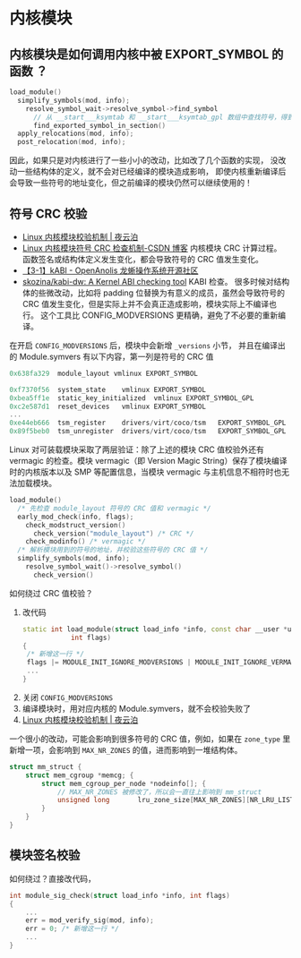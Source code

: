 # 内核模块

## 内核模块是如何调用内核中被 EXPORT_SYMBOL 的函数 ？

```cpp
load_module()
  simplify_symbols(mod, info);
    resolve_symbol_wait->resolve_symbol->find_symbol
      // 从 __start___ksymtab 和 __start___ksymtab_gpl 数组中查找符号，得到地址
      find_exported_symbol_in_section()
  apply_relocations(mod, info);
  post_relocation(mod, info);
```

因此，如果只是对内核进行了一些小小的改动，比如改了几个函数的实现，
没改动一些结构体的定义，就不会对已经编译的模块造成影响，
即使内核重新编译后会导致一些符号的地址变化，但之前编译的模块仍然可以继续使用的！

## 符号 CRC 校验

- [Linux 内核模块校验机制 | 夜云泊](https://lifeislife.cn/posts/linux%E5%86%85%E6%A0%B8%E6%A8%A1%E5%9D%97%E6%A0%A1%E9%AA%8C%E6%9C%BA%E5%88%B6/)
- [Linux 内核模块符号 CRC 检查机制-CSDN 博客](https://blog.csdn.net/linyt/article/details/42559639)
  内核模块 CRC 计算过程。
  函数签名或结构体定义发生变化，都会导致符号的 CRC 值发生变化。
- [【3-1】kABI - OpenAnolis 龙蜥操作系统开源社区](https://openanolis.cn/sig/Cloud-Kernel/doc/772144270149378762)
- [skozina/kabi-dw: A Kernel ABI checking tool](https://github.com/skozina/kabi-dw)
  KABI 检查。
  很多时候对结构体的些微改动，比如将 padding 位替换为有意义的成员，虽然会导致符号的 CRC 值发生变化，但是实际上并不会真正造成影响，模块实际上不编译也行。
  这个工具比 CONFIG_MODVERSIONS 更精确，避免了不必要的重新编译。

在开启 `CONFIG_MODVERSIONS` 后，模块中会新增 `_versions` 小节，
并且在编译出的 Module.symvers 有以下内容，第一列是符号的 CRC 值

```c
0x638fa329	module_layout vmlinux EXPORT_SYMBOL

0xf7370f56	system_state	vmlinux	EXPORT_SYMBOL
0xbea5ff1e	static_key_initialized	vmlinux	EXPORT_SYMBOL_GPL
0xc2e587d1	reset_devices	vmlinux	EXPORT_SYMBOL
...
0xe44eb666	tsm_register	drivers/virt/coco/tsm	EXPORT_SYMBOL_GPL
0x89f5beb0	tsm_unregister	drivers/virt/coco/tsm	EXPORT_SYMBOL_GPL
```

Linux 对可装载模块采取了两层验证：除了上述的模块 CRC 值校验外还有 vermagic 的检查。模块 vermagic（即 Version Magic String）保存了模块编译时的内核版本以及 SMP 等配置信息，当模块 vermagic 与主机信息不相符时也无法加载模块。

```cpp
load_module()
  /* 先检查 module_layout 符号的 CRC 值和 vermagic */
  early_mod_check(info, flags);
    check_modstruct_version()
      check_version("module_layout") /* CRC */
    check_modinfo() /* vermagic */
  /* 解析模块用到的符号的地址，并校验这些符号的 CRC 值 */
  simplify_symbols(mod, info);
    resolve_symbol_wait()->resolve_symbol()
      check_version()
```

如何绕过 CRC 值校验？

1. 改代码
   ```cpp
   static int load_module(struct load_info *info, const char __user *uargs,
   		       int flags)
   {
   	/* 新增这一行 */
   	flags |= MODULE_INIT_IGNORE_MODVERSIONS | MODULE_INIT_IGNORE_VERMAGIC;
   	...
   }
   ```
2. 关闭 `CONFIG_MODVERSIONS`
3. 编译模块时，用对应内核的 Module.symvers，就不会校验失败了
4. [Linux 内核模块校验机制 | 夜云泊](https://lifeislife.cn/posts/linux%E5%86%85%E6%A0%B8%E6%A8%A1%E5%9D%97%E6%A0%A1%E9%AA%8C%E6%9C%BA%E5%88%B6/)

一个很小的改动，可能会影响到很多符号的 CRC 值，例如，如果在 `zone_type` 里新增一项，会影响到 `MAX_NR_ZONES` 的值，进而影响到一堆结构体。

```cpp
struct mm_struct {
	struct mem_cgroup *memcg; {
		struct mem_cgroup_per_node *nodeinfo[]; {
			// MAX_NR_ZONES 被修改了，所以会一直往上影响到 mm_struct
			unsigned long		lru_zone_size[MAX_NR_ZONES][NR_LRU_LISTS];
		}
	}
}
```

## 模块签名校验

如何绕过？直接改代码，

```cpp
int module_sig_check(struct load_info *info, int flags)
{
	...
	err = mod_verify_sig(mod, info);
	err = 0; /* 新增这一行 */
	...
}
```
